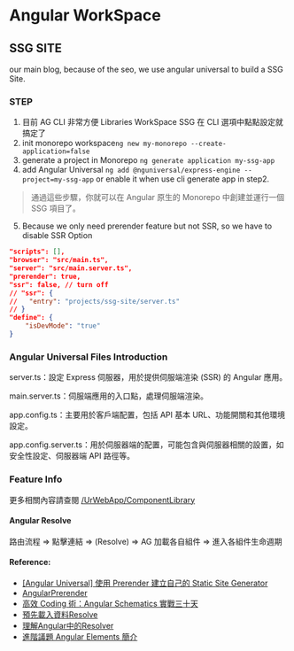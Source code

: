 # Angular WorkSpace

## SSG SITE

our main blog, because of the seo, we use angular universal to build a SSG Site.

### STEP

1. 目前 AG CLI 非常方便 Libraries WorkSpace SSG 在 CLI 選項中點點設定就搞定了
2. init monorepo workspace`ng new my-monorepo --create-application=false`
3. generate a project in Monorepo `ng generate application my-ssg-app`
4. add Angular Universal `ng add @nguniversal/express-engine --project=my-ssg-app` or enable it when use cli generate app in step2.

> 通過這些步驟，你就可以在 Angular 原生的 Monorepo 中創建並運行一個 SSG 項目了。

5. Because we only need prerender feature but not SSR, so we have to disable SSR Option

```json
"scripts": [],
"browser": "src/main.ts",
"server": "src/main.server.ts",
"prerender": true,
"ssr": false, // turn off
// "ssr": {
//   "entry": "projects/ssg-site/server.ts"
// }
"define": {
    "isDevMode": "true"
}
```

### Angular Universal Files Introduction

server.ts：設定 Express 伺服器，用於提供伺服端渲染 (SSR) 的 Angular 應用。

main.server.ts：伺服端應用的入口點，處理伺服端渲染。

app.config.ts：主要用於客戶端配置，包括 API 基本 URL、功能開關和其他環境設定。

app.config.server.ts：用於伺服器端的配置，可能包含與伺服器相關的設置，如安全性設定、伺服器端 API 路徑等。

### Feature Info

更多相關內容請查閱 [/UrWebApp/ComponentLibrary](https://github.com/UrWebApp/ComponentLibrary)

#### Angular Resolve

路由流程 => 點擊連結 => (Resolve) => AG 加載各自組件 => 進入各組件生命週期

#### Reference:

* [[Angular Universal] 使用 Prerender 建立自己的 Static Site Generator](https://fullstackladder.dev/blog/2021/10/16/static-site-generator-using-angular-universal-prerender/)
* [AngularPrerender](https://github.com/UrWebApp/ComponentLibrary/tree/master/AngularPrerender)
* [高效 Coding 術：Angular Schematics 實戰三十天](https://ithelp.ithome.com.tw/articles/10214018)
* [預先載入資料Resolve](https://blog.talllkai.com/Angular/2022/10/28/Resolve#google_vignette)
* [理解Angular中的Resolver](https://www.huangyuexiang.com/2019/04/27/%E7%90%86%E8%A7%A3Angular%E4%B8%AD%E7%9A%84Resolver/)
* [進階議題 Angular Elements 簡介](https://fullstackladder.dev/blog/2018/05/08/angular-advanced-angular-elements-intro/)
